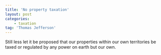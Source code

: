 ```yaml
---
title: 'No property taxation'
layout: post
categories:
    - taxation
tag: 'Thomas Jefferson'
---
```


Still less let it be proposed that our properties within our own territories be taxed or regulated by any power on earth but our own.
